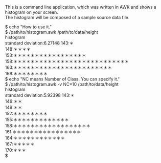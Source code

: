 This is a command line application, which was written in AWK and shows a histogram on your screen.  
The histogram will be composed of a sample source data file.  
  
$ echo "How to use it."  
$ /path/to/histogram.awk /path/to/data/height  
histogram  
standard deviation:6.27148
143:＊  
148:＊＊＊＊  
153:＊＊＊＊＊＊＊＊＊＊＊＊＊＊＊＊＊  
158:＊＊＊＊＊＊＊＊＊＊＊＊＊＊＊＊＊＊＊＊＊＊＊＊＊＊＊  
163:＊＊＊＊＊＊＊＊＊＊＊＊＊＊＊＊＊＊＊＊＊＊＊  
168:＊＊＊＊＊＊＊＊  
$ echo "NC means Number of Class. You can specify it."  
$ /path/to/histogram.awk -v NC=10 /path/to/data/height   
histogram  
standard deviation:5.92398
143:＊  
146:＊＊  
149:＊＊  
152:＊＊＊＊＊＊＊＊  
155:＊＊＊＊＊＊＊＊＊＊＊＊＊  
158:＊＊＊＊＊＊＊＊＊＊＊＊＊＊＊＊＊＊  
161:＊＊＊＊＊＊＊＊＊＊＊＊＊＊＊＊  
164:＊＊＊＊＊＊＊＊＊＊＊＊  
167:＊＊＊＊＊  
170:＊＊＊  
$  
